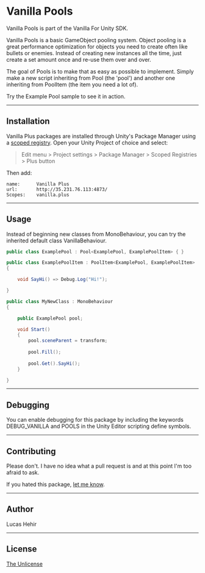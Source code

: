 # Vanilla Pools

Vanilla Pools is part of the Vanilla For Unity SDK.

Vanilla Pools is a basic GameObject pooling system. Object pooling is a great performance optimization for objects you need to create often like bullets or enemies. Instead of creating new instances all the time, just create a set amount once and re-use them over and over.

The goal of Pools is to make that as easy as possible to implement. Simply make a new script inheriting from Pool (the 'pool') and another one inheriting from PoolItem (the item you need a lot of).

Try the Example Pool sample to see it in action.

---

## Installation

Vanilla Plus packages are installed through Unity's Package Manager using a [scoped registry](https://docs.unity3d.com/Manual/upm-scoped.html). Open your Unity Project of choice and select:

> Edit menu > Project settings > Package Manager > Scoped Registries > Plus button

Then add:


	name:      Vanilla Plus
	url:       http://35.231.76.113:4873/
	Scopes:    vanilla.plus

---

## Usage

Instead of beginning new classes from MonoBehaviour, you can try the inherited default class VanillaBehaviour.

```csharp
public class ExamplePool : Pool<ExamplePool, ExamplePoolItem> { }

public class ExamplePoolItem : PoolItem<ExamplePool, ExamplePoolItem> 
{

	void SayHi() => Debug.Log("Hi!");

}

public class MyNewClass : MonoBehaviour 
{

	public ExamplePool pool;

	void Start() 
	{
		pool.sceneParent = transform;
		
		pool.Fill();
		
		pool.Get().SayHi();
	}

}
```

---

## Debugging

You can enable debugging for this package by including the keywords DEBUG_VANILLA and POOLS in the Unity Editor scripting define symbols.

---

## Contributing
Please don't. I have no idea what a pull request is and at this point I'm too afraid to ask.

If you hated this package, [let me know](mailto:lucas@vanilla.plus).

---

## Author

Lucas Hehir

---

## License
[The Unlicense](https://unlicense.org/)